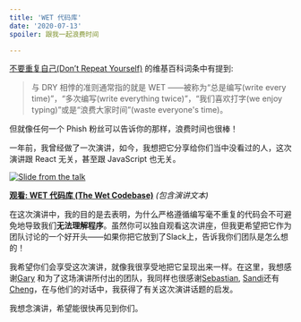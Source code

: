 ```yaml
---
title: 'WET 代码库'
date: '2020-07-13'
spoiler: 跟我一起浪费时间

---
```


[不要重复自己(Don’t Repeat Yourself)](https://en.wikipedia.org/wiki/Don%27t_repeat_yourself) 的维基百科词条中有提到:

>与 DRY 相悖的准则通常指的就是 WET ——被称为“总是编写(write every time)”，“多次编写(write everything twice)”，“我们喜欢打字(we enjoy typing)”或是“浪费大家时间”(waste everyone's time)。

但就像任何一个 Phish 粉丝可以告诉你的那样，浪费时间也很棒！

一年前，我曾经做了一次演讲，如今，我想把它分享给你们当中没看过的人，这次演讲跟 React 无关，甚至跟 JavaScript 也无关。

<a target="_blank" href="https://www.deconstructconf.com/2019/dan-abramov-the-wet-codebase">![Slide from the talk](/Users/xiezhikang/WebstormProjects/overreacted/overreacted.io/src/pages/the-wet-codebase/wet_codebase.png)</a>

**[观看: WET 代码库 (The Wet Codebase)](https://www.deconstructconf.com/2019/dan-abramov-the-wet-codebase)** *(包含演讲文本)*

在这次演讲中，我的目的是去表明，为什么严格遵循编写毫不重复的代码会不可避免地导致我们**无法理解程序**。虽然你可以独自观看这次讲座，但我更希望把它作为团队讨论的一个好开头——如果你把它放到了Slack上，告诉我你们团队是怎么想的！

我希望你们会享受这次演讲，就像我很享受地把它呈现出来一样。在这里，我想感谢[Gary](https://twitter.com/garybernhardt/) 和为了这场演讲所付出的团队，我同样也很感谢[Sebastian](https://twitter.com/sebmarkbage), [Sandi](https://twitter.com/sandimetz)还有[Cheng](https://twitter.com/_chenglou)，在与他们的对话中，我获得了有关这次演讲话题的启发。

我想念演讲，希望能很快再见到你们。